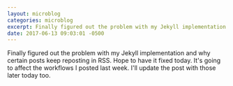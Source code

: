 ```yaml
---
layout: microblog
categories: microblog
excerpt: Finally figured out the problem with my Jekyll implementation and why certain posts keep reposting in RSS. Hope to have it fixed today. It's going to affect the workflows I posted last week. I'll update the post with those later today too.
date: 2017-06-13 09:03:01 -0500
---
```


Finally figured out the problem with my Jekyll implementation and why certain posts keep reposting in RSS. Hope to have it fixed today. It's going to affect the workflows I posted last week. I'll update the post with those later today too.